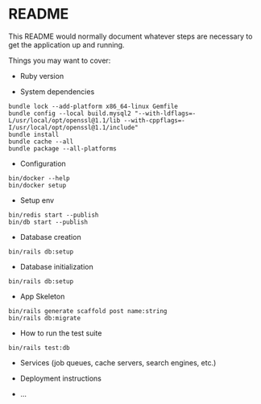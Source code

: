 # README

This README would normally document whatever steps are necessary to get the
application up and running.

Things you may want to cover:

* Ruby version

* System dependencies

```
bundle lock --add-platform x86_64-linux Gemfile
bundle config --local build.mysql2 "--with-ldflags=-L/usr/local/opt/openssl@1.1/lib --with-cppflags=-I/usr/local/opt/openssl@1.1/include"
bundle install
bundle cache --all
bundle package --all-platforms
```

* Configuration

```
bin/docker --help
bin/docker setup
```

* Setup env

```
bin/redis start --publish
bin/db start --publish
 ```

* Database creation

```
bin/rails db:setup
```

* Database initialization

```
bin/rails db:setup
```

* App Skeleton

```
bin/rails generate scaffold post name:string
bin/rails db:migrate
```

* How to run the test suite

```
bin/rails test:db
```

* Services (job queues, cache servers, search engines, etc.)

* Deployment instructions

* ...
